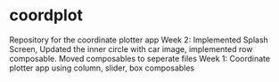 # coordplot
Repository for the coordinate plotter app
Week 2: Implemented Splash Screen, Updated the inner circle with car image, implemented row composable. Moved composables to seperate files
Week 1: Coordinate plotter app using column, slider, box composables
